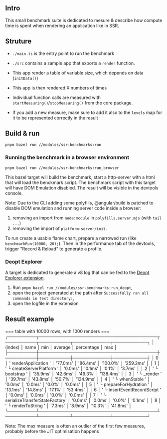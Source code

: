 ## Intro

This small benchmark suite is dedicated to mesure & describe how compute time is spent when rendering an application like in SSR.

## Struture

* `./main.ts` is the entry point to run the benchmark 
* `./src` contains a sample app that exports a `render` function.
* This app render a table of variable size, which depends on data (`initData()`)
* This app is then rendered X numbers of times

* Individual function calls are measured with `startMeasuring()`/`stopMeasuring()` from the core package. 
* If you add a new measure, make sure to add it also to the `levels` map for it to be represented correctly in the result

## Build & run

`pnpm bazel run //modules/ssr-benchmarks:run`


### Running the benchmark in a browser environment

`pnpm bazel run //modules/ssr-benchmarks:run_browser`

This bazel target will build the benchmark, start a http-server with a html that will load the benckmark script. 
The benchmark script with this target will have DOM Emulation disabled. 
The result will be visible in the devtools console. 

Note: Due to the CLI adding some polyfills, @angular/build is patched to disable DOM emulation and running server code inside a browser:  
1.  removing an import from `node:module` in `polyfills.server.mjs` (with `tail ...`)
2.  removing the import of `platform-server/init`. 

To run create a usable flame chart, prepare a narrowed run (like `benchmarkRun(10000, 20);`). 
Then in the performance tab of the devtools, trigger "Record & Reload" to generate a profile.

### Deopt Explorer 

A target is dedicated to generate a v8 log that can be fed to the [Deopt Explorer extension](https://github.com/microsoft/deoptexplorer-vscode).

1. Run `pnpm bazel run //modules/ssr-benchmarks:run_deopt`, 
2. open the project generated at the path after `Successfully ran all commands in test directory:`,
3. open the logfile in the extension

## Result example 

=== table with 10000 rows, with 1000 renders ===
┌─────────┬──────────────────────────────────────┬──────────┬──────────┬────────────┬───────────┐
│ (index) │                 name                 │   min    │ average  │ percentage │    max    │
├─────────┼──────────────────────────────────────┼──────────┼──────────┼────────────┼───────────┤
│    0    │ ' renderApplication                ' │ '77.0ms' │ '86.4ms' │  '100.0%'  │ '259.2ms' │
│    1    │ '  └ createServerPlatform          ' │ '0.0ms'  │ '0.1ms'  │   '0.1%'   │  '3.7ms'  │
│    2    │ '  └ bootstrap                     ' │ '35.9ms' │ '42.6ms' │  '49.3%'   │ '138.4ms' │
│    3    │ '  └ _render                       ' │ '39.7ms' │ '43.8ms' │  '50.7%'   │ '124.9ms' │
│    4    │ '   └ whenStable                   ' │ '0.0ms'  │ '0.0ms'  │   '0.0%'   │  '0.0ms'  │
│    5    │ '   └ prepareForHydration          ' │ '13.1ms' │ '14.8ms' │  '17.1%'   │ '53.4ms'  │
│    6    │ '   └ insertEventRecordScript      ' │ '0.0ms'  │ '0.0ms'  │   '0.0%'   │  '0.0ms'  │
│    7    │ '   └ serializeTransferStateFactory' │ '0.0ms'  │ '0.0ms'  │   '0.0%'   │  '0.1ms'  │
│    8    │ '   └ renderToString               ' │ '7.3ms'  │ '8.9ms'  │  '10.3%'   │ '41.8ms'  │
└─────────┴──────────────────────────────────────┴──────────┴──────────┴────────────┴───────────┘

Note: The max measure is often an outlier of the first few measures, probably before the JIT optimisation happens
